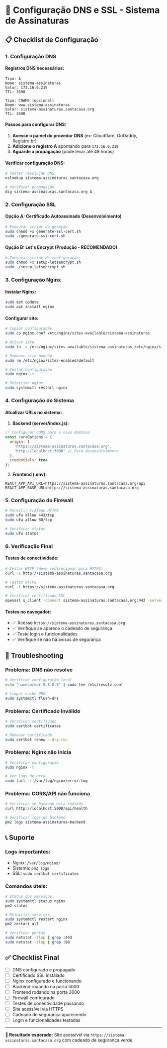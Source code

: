 # 🔐 Configuração DNS e SSL - Sistema de Assinaturas

## 📋 **Checklist de Configuração**

### 1. **Configuração DNS**

#### **Registros DNS necessários:**
```
Tipo: A
Nome: sistema-assinaturas
Valor: 172.16.0.219
TTL: 3600

Tipo: CNAME (opcional)
Nome: www.sistema-assinaturas
Valor: sistema-assinaturas.santacasa.org
TTL: 3600
```

#### **Passos para configurar DNS:**

1. **Acesse o painel do provedor DNS** (ex: Cloudflare, GoDaddy, Registro.br)
2. **Adicione o registro A** apontando para `172.16.0.219`
3. **Aguarde a propagação** (pode levar até 48 horas)

#### **Verificar configuração DNS:**
```bash
# Testar resolução DNS
nslookup sistema-assinaturas.santacasa.org

# Verificar propagação
dig sistema-assinaturas.santacasa.org A
```

### 2. **Configuração SSL**

#### **Opção A: Certificado Autoassinado (Desenvolvimento)**

```bash
# Executar script de geração
sudo chmod +x generate-ssl-cert.sh
sudo ./generate-ssl-cert.sh
```

#### **Opção B: Let's Encrypt (Produção - RECOMENDADO)**

```bash
# Executar script de configuração
sudo chmod +x setup-letsencrypt.sh
sudo ./setup-letsencrypt.sh
```

### 3. **Configuração Nginx**

#### **Instalar Nginx:**
```bash
sudo apt update
sudo apt install nginx
```

#### **Configurar site:**
```bash
# Copiar configuração
sudo cp nginx.conf /etc/nginx/sites-available/sistema-assinaturas

# Ativar site
sudo ln -s /etc/nginx/sites-available/sistema-assinaturas /etc/nginx/sites-enabled/

# Remover site padrão
sudo rm /etc/nginx/sites-enabled/default

# Testar configuração
sudo nginx -t

# Reiniciar nginx
sudo systemctl restart nginx
```

### 4. **Configuração do Sistema**

#### **Atualizar URLs no sistema:**

1. **Backend (server/index.js):**
```javascript
// Configurar CORS para o novo domínio
const corsOptions = {
  origin: [
    'https://sistema-assinaturas.santacasa.org',
    'http://localhost:3000' // Para desenvolvimento
  ],
  credentials: true
};
```

2. **Frontend (.env):**
```env
REACT_APP_API_URL=https://sistema-assinaturas.santacasa.org/api
REACT_APP_BASE_URL=https://sistema-assinaturas.santacasa.org
```

### 5. **Configuração do Firewall**

```bash
# Permitir tráfego HTTPS
sudo ufw allow 443/tcp
sudo ufw allow 80/tcp

# Verificar status
sudo ufw status
```

### 6. **Verificação Final**

#### **Testes de conectividade:**
```bash
# Testar HTTP (deve redirecionar para HTTPS)
curl -I http://sistema-assinaturas.santacasa.org

# Testar HTTPS
curl -I https://sistema-assinaturas.santacasa.org

# Verificar certificado SSL
openssl s_client -connect sistema-assinaturas.santacasa.org:443 -servername sistema-assinaturas.santacasa.org
```

#### **Testes no navegador:**
- ✅ Acesse `https://sistema-assinaturas.santacasa.org`
- ✅ Verifique se aparece o cadeado de segurança
- ✅ Teste login e funcionalidades
- ✅ Verifique se não há avisos de segurança

## 🔧 **Troubleshooting**

### **Problema: DNS não resolve**
```bash
# Verificar configuração local
echo "nameserver 8.8.8.8" | sudo tee /etc/resolv.conf

# Limpar cache DNS
sudo systemctl flush-dns
```

### **Problema: Certificado inválido**
```bash
# Verificar certificado
sudo certbot certificates

# Renovar certificado
sudo certbot renew --dry-run
```

### **Problema: Nginx não inicia**
```bash
# Verificar configuração
sudo nginx -t

# Ver logs de erro
sudo tail -f /var/log/nginx/error.log
```

### **Problema: CORS/API não funciona**
```bash
# Verificar se backend está rodando
curl http://localhost:5000/api/health

# Verificar logs do backend
pm2 logs sistema-assinaturas-backend
```

## 📞 **Suporte**

### **Logs importantes:**
- Nginx: `/var/log/nginx/`
- Sistema: `pm2 logs`
- SSL: `sudo certbot certificates`

### **Comandos úteis:**
```bash
# Status dos serviços
sudo systemctl status nginx
pm2 status

# Reiniciar serviços
sudo systemctl restart nginx
pm2 restart all

# Verificar portas
sudo netstat -tlnp | grep :443
sudo netstat -tlnp | grep :80
```

## ✅ **Checklist Final**

- [ ] DNS configurado e propagado
- [ ] Certificado SSL instalado
- [ ] Nginx configurado e funcionando
- [ ] Backend rodando na porta 5000
- [ ] Frontend rodando na porta 3000
- [ ] Firewall configurado
- [ ] Testes de conectividade passando
- [ ] Site acessível via HTTPS
- [ ] Cadeado de segurança aparecendo
- [ ] Login e funcionalidades testadas

---

**🎯 Resultado esperado:** Site acessível via `https://sistema-assinaturas.santacasa.org` com cadeado de segurança verde.
